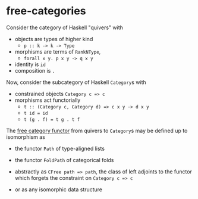 # free-categories

Consider the category of Haskell "quivers" with

* objects are types of higher kind
  * `p :: k -> k -> Type`
* morphisms are terms of `RankNType`,
  * `forall x y. p x y -> q x y`
* identity is `id`
* composition is `.`

Now, consider the subcategory of Haskell `Category`s with

* constrained objects `Category c => c`
* morphisms act functorially
  * `t :: (Category c, Category d) => c x y -> d x y`
  * `t id = id`
  * `t (g . f) = t g . t f`

The [free category functor](https://ncatlab.org/nlab/show/free+category)
from quivers to `Category`s may be defined up to isomorphism as

* the functor `Path` of type-aligned lists

* the functor `FoldPath` of categorical folds

* abstractly as `CFree path => path`, the class of
  left adjoints to the functor which
  forgets the constraint on `Category c => c`

* or as any isomorphic data structure

